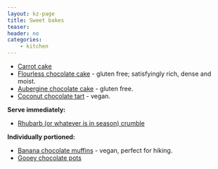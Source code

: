 ```yaml
---
layout: kz-page
title: Sweet bakes
teaser: 
header: no
categories:
    - kitchen
---
```


* [Carrot cake](/kitchen/carrot-cake/)
* [Flourless chocolate cake](/kitchen/chocolate-cake/) - gluten free; satisfyingly rich, dense and moist.
* [Aubergine chocolate cake](/kitchen/aubergine-chocolate-cake/) - gluten free.
* [Coconut chocolate tart](/kitchen/coconut-chocolate-tart/) - vegan.

**Serve immediately:**
* [Rhubarb (or whatever is in season) crumble](/kitchen/rhubarb-crumble/)

**Individually portioned:**
* [Banana chocolate muffins](/kitchen/banana-chocolate-muffins/) - vegan, perfect for hiking.
* [Gooey chocolate pots](/kitchen/gooey-chocolate-pots/)
